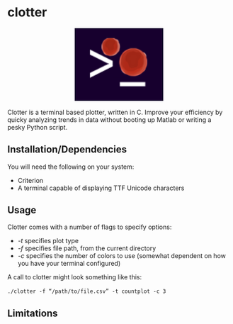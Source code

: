 # clotter

<div>
  <p align="center">
    <img src="pictures/clotter.PNG" width="200"> 
  </p>
</div>

Clotter is a terminal based plotter, written in C. Improve your efficiency by
quicky analyzing trends in data without booting up Matlab or writing a pesky
Python script.

## Installation/Dependencies

You will need the following on your system:

- Criterion
- A terminal capable of displaying TTF Unicode characters

## Usage

Clotter comes with a number of flags to specify options:

- _-t_ specifies plot type
- _-f_ specifies file path, from the current directory
- _-c_ specifies the number of colors to use (somewhat dependent on how you have
  your terminal configured)

A call to clotter might look something like this:

`./clotter -f “/path/to/file.csv” -t countplot -c 3`

## Limitations
